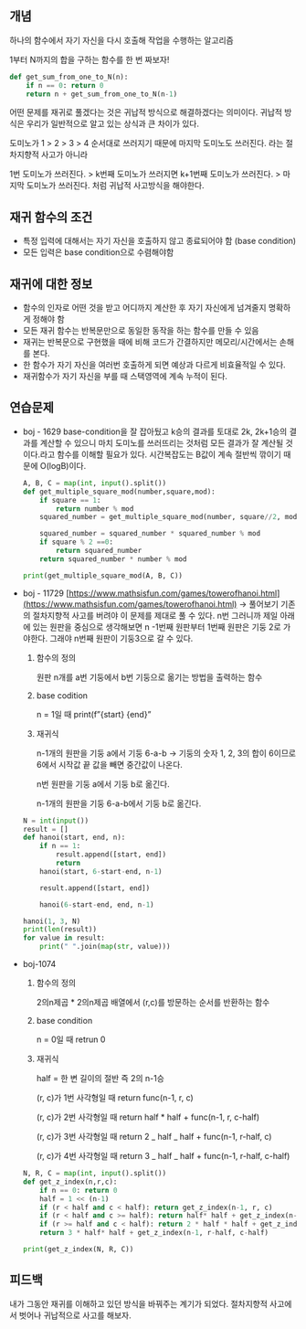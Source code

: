 ## 개념

하나의 함수에서 자기 자신을 다시 호출해 작업을 수행하는 알고리즘

1부터 N까지의 합을 구하는 함수를 한 번 짜보자!

```python
def get_sum_from_one_to_N(n):
    if n == 0: return 0
    return n + get_sum_from_one_to_N(n-1)
```

어떤 문제를 재귀로 풀겠다는 것은 귀납적 방식으로 해결하겠다는 의미이다. 귀납적 방식은 우리가 일반적으로 알고 있는 상식과 큰 차이가 있다.

도미노가 1 > 2 > 3 > 4 순서대로 쓰러지기 때문에 마지막 도미노도 쓰러진다. 라는 절차지향적 사고가 아니라

1번 도미노가 쓰러진다. > k번째 도미노가 쓰러지면 k+1번째 도미노가 쓰러진다. > 마지막 도미노가 쓰러진다. 처럼 귀납적 사고방식을 해야한다.

## 재귀 함수의 조건

- 특정 입력에 대해서는 자기 자신을 호출하지 않고 종료되어야 함 (base condition)
- 모든 입력은 base condition으로 수렴해야함

## 재귀에 대한 정보

- 함수의 인자로 어떤 것을 받고 어디까지 계산한 후 자기 자신에게 넘겨줄지 명확하게 정해야 함
- 모든 재귀 함수는 반복문만으로 동일한 동작을 하는 함수를 만들 수 있음
- 재귀는 반복문으로 구현했을 때에 비해 코드가 간결하지만 메모리/시간에서는 손해를 본다.
- 한 함수가 자기 자신을 여러번 호출하게 되면 예상과 다르게 비효율적일 수 있다.
- 재귀함수가 자기 자신을 부를 때 스택영역에 계속 누적이 된다.

## 연습문제

- boj - 1629
  base-condition을 잘 잡아뒀고 k승의 결과를 토대로 2k, 2k+1승의 결과를 계산할 수 있으니 마치 도미노를 쓰러뜨리는 것처럼 모든 결과가 잘 계산될 것이다.라고 함수를 이해할 필요가 있다.
  시간복잡도는 B값이 계속 절반씩 깎이기 때문에 O(logB)이다.

  ```python
  A, B, C = map(int, input().split())
  def get_multiple_square_mod(number,square,mod):
      if square == 1:
          return number % mod
      squared_number = get_multiple_square_mod(number, square//2, mod)

      squared_number = squared_number * squared_number % mod
      if square % 2 ==0:
          return squared_number
      return squared_number * number % mod

  print(get_multiple_square_mod(A, B, C))
  ```

- boj - 11729
  [https://www.mathsisfun.com/games/towerofhanoi.html](https://www.mathsisfun.com/games/towerofhanoi.html) → 풀어보기
  기존의 절차지향적 사고를 버려야 이 문제를 제대로 풀 수 있다.
  n번 그러니까 제일 아래에 있는 원판을 중심으로 생각해보면 n -1번째 원판부터 1번째 원판은 기둥 2로 가야한다. 그래야 n번째 원판이 기둥3으로 갈 수 있다.

  1. 함수의 정의

     원판 n개를 a번 기둥에서 b번 기둥으로 옮기는 방법을 출력하는 함수

  2. base codition

     n = 1일 때 print(f”{start} {end}”

  3. 재귀식

     n-1개의 원판을 기둥 a에서 기둥 6-a-b → 기둥의 숫자 1, 2, 3의 합이 6이므로 6에서 시작값 끝 값을 빼면 중간값이 나온다.

     n번 원판을 기둥 a에서 기둥 b로 옮긴다.

     n-1개의 원판을 기둥 6-a-b에서 기둥 b로 옮긴다.

  ```python
  N = int(input())
  result = []
  def hanoi(start, end, n):
      if n == 1:
          result.append([start, end])
          return
      hanoi(start, 6-start-end, n-1)

      result.append([start, end])

      hanoi(6-start-end, end, n-1)

  hanoi(1, 3, N)
  print(len(result))
  for value in result:
      print(" ".join(map(str, value)))
  ```

- boj-1074

  1. 함수의 정의

     2의n제곱 \* 2의n제곱 배열에서 (r,c)를 방문하는 순서를 반환하는 함수

  2. base condition

     n = 0일 때 retrun 0

  3. 재귀식

     half = 한 변 길이의 절반 즉 2의 n-1승

     (r, c)가 1번 사각형일 때 return func(n-1, r, c)

     (r, c)가 2번 사각형일 때 return half \* half + func(n-1, r, c-half)

     (r, c)가 3번 사각형일 때 return 2 _ half _ half + func(n-1, r-half, c)

     (r, c)가 4번 사각형일 때 return 3 _ half _ half + func(n-1, r-half, c-half)

  ```python
  N, R, C = map(int, input().split())
  def get_z_index(n,r,c):
      if n == 0: return 0
      half = 1 << (n-1)
      if (r < half and c < half): return get_z_index(n-1, r, c)
      if (r < half and c >= half): return half* half + get_z_index(n-1, r, c-half)
      if (r >= half and c < half): return 2 * half * half + get_z_index(n-1, r-half, c)
      return 3 * half* half + get_z_index(n-1, r-half, c-half)

  print(get_z_index(N, R, C))
  ```

## 피드백

내가 그동안 재귀를 이해하고 있던 방식을 바꿔주는 계기가 되었다. 절차지향적 사고에서 벗어나 귀납적으로 사고를 해보자.
